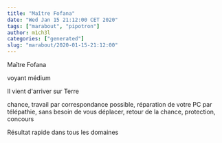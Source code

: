 ```yaml
---
title: "Maître Fofana"
date: "Wed Jan 15 21:12:00 CET 2020"
tags: ["marabout", "pipotron"]
author: m1ch3l
categories: ["generated"]
slug: "marabout/2020-01-15-21:12:00"
---
```


Maître Fofana

voyant médium

Il vient d'arriver sur Terre

chance, travail par correspondance possible, réparation de votre PC par télépathie, sans besoin de vous déplacer, retour de la chance, protection, concours

Résultat rapide dans tous les domaines

